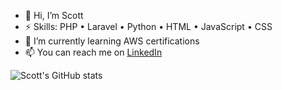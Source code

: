 - 👋 Hi, I’m Scott
- ⚡ Skills: PHP • Laravel • Python • HTML • JavaScript • CSS
- 🌱 I’m currently learning AWS certifications
- 📫 You can reach me on [LinkedIn](https://www.linkedin.com/in/scharlesworth/)

![Scott's GitHub stats](https://github-readme-stats.vercel.app/api?username=scottcharlesworth&count_private=true&show_icons=true)
